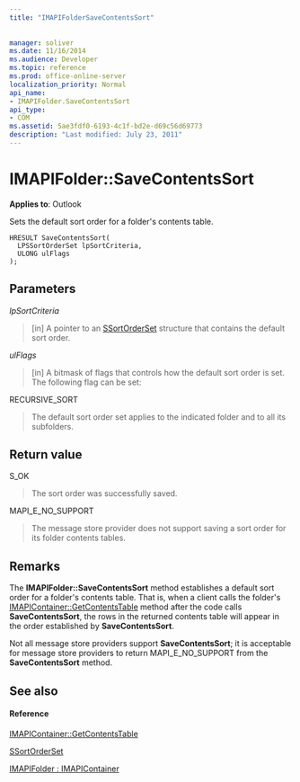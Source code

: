```yaml
---
title: "IMAPIFolderSaveContentsSort"
 
 
manager: soliver
ms.date: 11/16/2014
ms.audience: Developer
ms.topic: reference
ms.prod: office-online-server
localization_priority: Normal
api_name:
- IMAPIFolder.SaveContentsSort
api_type:
- COM
ms.assetid: 5ae3fdf0-6193-4c1f-bd2e-d69c56d69773
description: "Last modified: July 23, 2011"
---
```


# IMAPIFolder::SaveContentsSort

  
  
**Applies to**: Outlook 
  
Sets the default sort order for a folder's contents table.
  
```
HRESULT SaveContentsSort(
  LPSSortOrderSet lpSortCriteria,
  ULONG ulFlags
);
```

## Parameters

 _lpSortCriteria_
  
> [in] A pointer to an [SSortOrderSet](ssortorderset.md) structure that contains the default sort order. 
    
 _ulFlags_
  
> [in] A bitmask of flags that controls how the default sort order is set. The following flag can be set:
    
RECURSIVE_SORT 
  
> The default sort order set applies to the indicated folder and to all its subfolders.
    
## Return value

S_OK 
  
> The sort order was successfully saved.
    
MAPI_E_NO_SUPPORT 
  
> The message store provider does not support saving a sort order for its folder contents tables.
    
## Remarks

The **IMAPIFolder::SaveContentsSort** method establishes a default sort order for a folder's contents table. That is, when a client calls the folder's [IMAPIContainer::GetContentsTable](imapicontainer-getcontentstable.md) method after the code calls **SaveContentsSort**, the rows in the returned contents table will appear in the order established by **SaveContentsSort**.
  
Not all message store providers support **SaveContentsSort**; it is acceptable for message store providers to return MAPI_E_NO_SUPPORT from the **SaveContentsSort** method. 
  
## See also

#### Reference

[IMAPIContainer::GetContentsTable](imapicontainer-getcontentstable.md)
  
[SSortOrderSet](ssortorderset.md)
  
[IMAPIFolder : IMAPIContainer](imapifolderimapicontainer.md)

